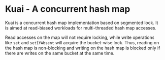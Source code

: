 # Kuai - A concurrent hash map

Kuai is a concurrent hash map implementation based on segmented lock. It is aimed at read-biased workloads for multi-threaded hash map accesses.

Read accesses on the map will not require locking, while write operations like `set` and `setIfAbsent` will acquire the bucket-wise lock. Thus, reading on the hash map is non-blocking and writing on the hash map is blocked only if there are writes on the same bucket at the same time.